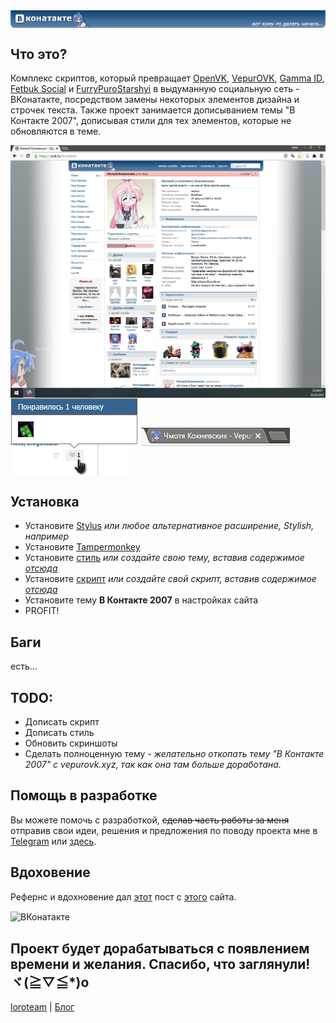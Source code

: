 <img align="center" src="/trash/head.png" alt="ВКонатакте" title="ВКонатакте">

## Что это?
Комплекс скриптов, который превращает [OpenVK](https://ovk.to), [VepurOVK](https://vepurovk.xyz), [Gamma ID](https://gid.root.sx/), [Fetbuk Social](https://social.fetbuk.ru/) и [FurryPuroStarshyi](https://furrypurostarshyi.ru/) в выдуманную социальную сеть - ВКонатакте, посредством замены некоторых элементов дизайна и строчек текста.
Также проект занимается дописыванием темы "В Контакте 2007", дописывая стили для тех элементов, которые не обновляются в теме.

<img align="center" src="/trash/screenshot.png" alt="ВКонатакте" title="ВКонатакте">

<img align="center" src="/trash/just another screenshot.png" alt="ВКонатакте" title="ВКонатакте">

<img align="center" src="/trash/another another screenshot.png" alt="ВКонатакте" title="ВКонатакте">

## Установка
* Установите [Stylus](https://add0n.com/stylus.html) _или любое альтернативное расширение, Stylish, например_ 
* Установите [Tampermonkey](https://www.tampermonkey.net/)
* Установите [стиль](https://userstyles.world/style/21166/vkonatakte) _или создайте свою тему, вставив содержимое [отсюда](/scripts/style.css)_
* Установите [скрипт](https://greasyfork.org/en/scripts/528449-vkonatakte) _или создайте свой скрипт, вставив содержимое [отсюда](/scripts/script.js)_
* Установите тему **В Контакте 2007** в настройках сайта
* PROFIT!

 ## Баги
 есть...

 ## TODO:
 * Дописать скрипт
 * Дописать стиль
 * Обновить скриншоты
 * Сделать полноценную тему - _желательно откопать тему "В Контакте 2007" с vepurovk.xyz, так как она там больше доработана._

 ## Помощь в разработке
 Вы можете помочь с разработкой, ~~сделав часть работы за меня~~ отправив свои идеи, решения и предложения по поводу проекта мне в [Telegram](https://t.me/loroteber) или [здесь](https://github.com/Loroteber/vkonatakte/issues).

 ## Вдоховение
 Рефернс и вдохновение дал [этот](https://anime-chan.me/22200-vkonatakte.html) пост с [этого](https://anime-chan.me/) сайта.
 
 <img align="center" src="https://anime-chan.me/uploads/posts/2013-09/thumbs/1378997176_d43u7tzkqdc.jpg" alt="ВКонатакте" title="ВКонатакте">

 ## Проект будет дорабатываться с появлением времени и желания. Спасибо, что заглянули! ヾ(≧▽≦*)o
 [loroteam](https://t.me/loro_team) | [Блог](https://ovk.to/blogoteber)
